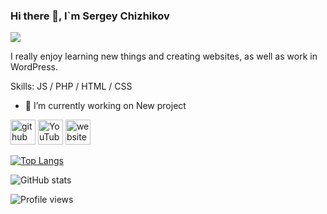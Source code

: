 ### Hi there 👋, I`m Sergey Chizhikov
![](https://napli.ru/github.png)

I really enjoy learning new things and creating websites, as well as work in WordPress.

Skills:   JS / PHP / HTML / CSS

- 🔭 I’m currently working on New project 


[<img src='https://cdn.jsdelivr.net/npm/simple-icons@3.0.1/icons/github.svg/ffc124' alt='github' height='40'>](https://github.com/SergioChizhikov)  [<img src='https://cdn.jsdelivr.net/npm/simple-icons@3.0.1/icons/youtube.svg' alt='YouTube' height='40'>](https://www.youtube.com/channel/UCYnxIB9mCubB_3LBSvqBwOA)  [<img src='https://cdn.jsdelivr.net/npm/simple-icons@3.0.1/icons/icloud.svg' alt='website' height='40'>](https://napli.ru)  

[![Top Langs](https://github-readme-stats.vercel.app/api/top-langs/?username=SergioChizhikov)](https://github.com/anuraghazra/github-readme-stats)

![GitHub stats](https://github-readme-stats.vercel.app/api?username=SergioChizhikov&show_icons=true&count_private=true)  

![Profile views](https://gpvc.arturio.dev/SergioChizhikov)  
